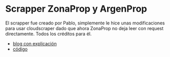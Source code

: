 # Scrapper ZonaProp y ArgenProp

El scrapper fue creado por Pablo, simplemente le hice unas modificaciones para usar cloudscraper dado que ahora ZonaProp no deja leer con request directamente.
Todos los créditos para él.

* [blog con explicación](https://dev.to/fernandezpablo/scrappeando-propiedades-con-python-4cp8)
* [código](https://gist.github.com/fernandezpablo85/7ecea67eda79ae474895a07840fb56b6)